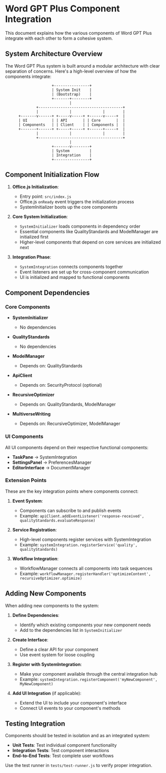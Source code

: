 # Word GPT Plus Component Integration

This document explains how the various components of Word GPT Plus integrate with each other to form a cohesive system.

## System Architecture Overview

The Word GPT Plus system is built around a modular architecture with clear separation of concerns. Here's a high-level overview of how the components integrate:

```ascii
                     +----------------+
                     | System Init    |
                     | (Bootstrap)    |
                     +-------+--------+
                             |
              +--------------------------------------+
              |              |              |        |
      +-------v------+ +-----v-----+ +------v-----+  |
      | UI           | | API       | | Core       |  |
      | Components   | | Client    | | Components |  |
      +-------+------+ +-----+-----+ +------+-----+  |
              |              |              |        |
              +--------------------------------------+
                             |
                     +-------v--------+
                     | System         |
                     | Integration    |
                     +----------------+
```

## Component Initialization Flow

1. **Office.js Initialization**:
   - Entry point: `src/index.js`
   - Office.js `onReady` event triggers the initialization process
   - SystemInitializer boots up the core components

2. **Core System Initialization**:
   - `SystemInitializer` loads components in dependency order
   - Essential components like QualityStandards and ModelManager are initialized first
   - Higher-level components that depend on core services are initialized next

3. **Integration Phase**:
   - `SystemIntegration` connects components together
   - Event listeners are set up for cross-component communication
   - UI is initialized and mapped to functional components

## Component Dependencies

### Core Components

- **SystemInitializer**
  - No dependencies
  
- **QualityStandards**
  - No dependencies
  
- **ModelManager**
  - Depends on: QualityStandards

- **ApiClient**
  - Depends on: SecurityProtocol (optional)

- **RecursiveOptimizer**
  - Depends on: QualityStandards, ModelManager

- **MultiverseWriting**
  - Depends on: RecursiveOptimizer, ModelManager

### UI Components

All UI components depend on their respective functional components:

- **TaskPane** → SystemIntegration
- **SettingsPanel** → PreferencesManager
- **EditorInterface** → DocumentManager

### Extension Points

These are the key integration points where components connect:

1. **Event System**:
   - Components can subscribe to and publish events
   - Example: `apiClient.addEventListener('response-received', qualityStandards.evaluateResponse)`

2. **Service Registration**:
   - High-level components register services with SystemIntegration
   - Example: `systemIntegration.registerService('quality', qualityStandards)`

3. **Workflow Integration**:
   - WorkflowManager connects all components into task sequences
   - Example: `workflowManager.registerHandler('optimizeContent', recursiveOptimizer.optimize)`

## Adding New Components

When adding new components to the system:

1. **Define Dependencies**:
   - Identify which existing components your new component needs
   - Add to the dependencies list in `SystemInitializer`

2. **Create Interface**:
   - Define a clear API for your component
   - Use event system for loose coupling

3. **Register with SystemIntegration**:
   - Make your component available through the central integration hub
   - Example: `systemIntegration.registerComponent('myNewComponent', MyNewComponent)`

4. **Add UI Integration** (if applicable):
   - Extend the UI to include your component's interface
   - Connect UI events to your component's methods

## Testing Integration

Components should be tested in isolation and as an integrated system:

- **Unit Tests**: Test individual component functionality
- **Integration Tests**: Test component interactions
- **End-to-End Tests**: Test complete user workflows

Use the test runner in `tests/test-runner.js` to verify proper integration.
